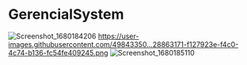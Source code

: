 # GerencialSystem
![Screenshot_1680184206](https://user-images.githubusercontent.com/49843350/228862457-378af31e-4b83-462c-af5f-78b1cef9e50d.png)
	https://user-images.githubusercontent.com/49843350…28863171-f127923e-f4c0-4c74-b136-fc54fe409245.png
![Screenshot_1680185110](https://user-images.githubusercontent.com/49843350/228863385-faa36fba-b1c1-48da-a73a-c0e7da18ef45.png)

